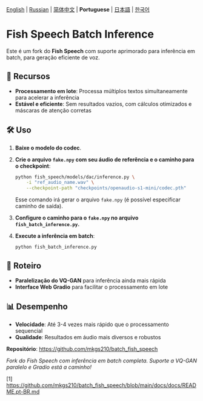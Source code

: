 [English](../README.md) | [Russian](README.ru.md) | [简体中文](README.zh.md) | **Portuguese** | [日本語](README.ja.md) | [한국어](README.ko.md)<br>

# Fish Speech Batch Inference

Este é um fork do **Fish Speech** com suporte aprimorado para inferência em batch, para geração eficiente de voz.

## 🚀 Recursos

- **Processamento em lote**: Processa múltiplos textos simultaneamente para acelerar a inferência  
- **Estável e eficiente**: Sem resultados vazios, com cálculos otimizados e máscaras de atenção corretas

## 🛠️ Uso

1. **Baixe o modelo do codec**.  
2. **Crie o arquivo `fake.npy` com seu áudio de referência e o caminho para o checkpoint**:

    ```bash
    python fish_speech/models/dac/inference.py \
        -i "ref_audio_name.wav" \
        --checkpoint-path "checkpoints/openaudio-s1-mini/codec.pth"
    ```

    Esse comando irá gerar o arquivo `fake.npy` (é possível especificar caminho de saída).

3. **Configure o caminho para o `fake.npy` no arquivo `fish_batch_inference.py`.**

4. **Execute a inferência em batch**:

    ```bash
    python fish_batch_inference.py
    ```

## 🔄 Roteiro

- **Paralelização do VQ-GAN** para inferência ainda mais rápida  
- **Interface Web Gradio** para facilitar o processamento em lote

## 📊 Desempenho

- **Velocidade**: Até 3-4 vezes mais rápido que o processamento sequencial  
- **Qualidade**: Resultados em áudio mais diversos e robustos

**Repositório**: https://github.com/mkgs210/batch_fish_speech

*Fork do Fish Speech com inferência em batch completa. Suporte a VQ-GAN paralelo e Gradio está a caminho!*

[1] https://github.com/mkgs210/batch_fish_speech/blob/main/docs/docs/README.pt-BR.md
